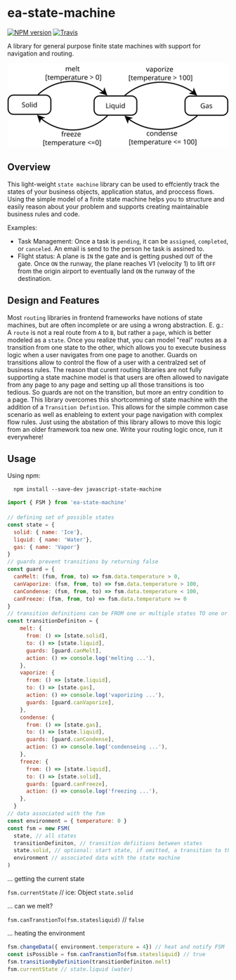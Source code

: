 # ea-state-machine
[![NPM version](https://img.shields.io/npm/v/ea-state-machine.svg)](https://www.npmjs.org/package/ea-state-machine)
[![Travis](https://img.shields.io/travis/eascientific/ea-state-machine/master.svg)](https://travis-ci.org/eascientific/ea-state-machine)

A library for general purpose finite state machines with support for navigation and routing.

![ea-state-machine](statemachine-matter.svg)

## Overview

This light-weight `state machine` library can be used to effciently track the states of your business objects, application status, and proccess flows. Using the simple model of a finite state machine helps you to structure and easily reason about your problem and supports creating maintainable business rules and code. 

Examples:
  - Task Management: Once a task is `pending`, it can be `assigned`, `completed`, or `canceled`. An email is send to the person he task is assined to.
  - Flight status: A plane is `IN` the gate and is getting pushed `OUT` of the gate. Once `ON` the runway, the plane reaches V1 (velocity 1) to lift `OFF` from the origin airport to eventually land `ON` the runway of the destination.

## Design and Features

Most `routing` libraries in frontend frameworks have notions of state machines, but are often incomplete or are using a wrong abstraction. E. g.: A `route` is not a real route from `A` to `B`, but rather a `page`, which is better modeled as a `state`. Once you realize that, you can model "real" routes as a transition from one state to the other, which allows you to execute business logic when a user navigates from one page to another. Guards on transitions allow to control the flow of a user with a centralzed set of business rules.
The reason that curent routing libraries are not fully supporting a state machine model is that users are often allowed to navigate from any page to any page and setting up all those transitions is too tedious. So guards are not on the transition, but more an entry condition to a page.
This library overcomes this shortcomming of state machine with the addition of a `Transition Defintion`. This allows for the simple common case scenario as well as enableing to extent your page navigation with complex flow rules.
Just using the abstation of this library allows to move this logic from an older framework toa new one. Write your routing logic once, run it everywhere!
 
## Usage

Using npm:
```shell
  npm install --save-dev javascript-state-machine
```
```js
import { FSM } from 'ea-state-machine'

// defining set of possible states
const state = {
  solid: { name: 'Ice'},
  liquid: { name: 'Water'},
  gas: { name: 'Vapor'}
}
// guards prevent transitions by returning false
const guard = {
  canMelt: (fsm, from, to) => fsm.data.temperature > 0,
  canVaporize: (fsm, from, to) => fsm.data.temperature > 100,
  canCondense: (fsm, from, to) => fsm.data.temperature < 100,
  canFreeze: (fsm, from, to) => fsm.data.temperature >= 0
}
// transition definitions can be FROM one or multiple states TO one or many
const transitionDefiniton = {
    melt: {
      from: () => [state.solid],
      to: () => [state.liquid],
      guards: [guard.canMelt],
      action: () => console.log('melting ...'),
    },
    vaporize: {
      from: () => [state.liquid],
      to: () => [state.gas],
      action: () => console.log('vaporizing ...'),
      guards: [guard.canVaporize],
    },
    condense: {
      from: () => [state.gas],
      to: () => [state.liquid],
      guards: [guard.canCondense],
      action: () => console.log('condenseing ...'),
    },
    freeze: {
      from: () => [state.liquid],
      to: () => [state.solid],
      guards: [guard.canFreeze],
      action: () => console.log('freezing ...'),
    },
  }
// data associated with the fsm
const environment = { temperature: 0 }
const fsm = new FSM(
  state, // all states
  transitionDefiniton, // transition defiitions between states
  state.solid, // optional: start state, if omitted, a transition to the first state needs to happen
  environment // associated data with the state machine
)
```
... getting the current state

`fsm.currentState` // ice: Object `state.solid`

... can we melt?

`fsm.canTranstionTo(fsm.statesliquid)` // `false`

... heating the environment
```js
fsm.changeData({ environment.temperature = 4}) // heat and notify FSM 
const isPossible = fsm.canTranstionTo(fsm.statesliquid) // true
fsm.transitionByDefinition(transitionDefiniton.melt)
fsm.currentState // state.liquid (water)
```


